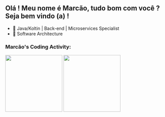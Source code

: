 ## Olá !  Meu nome é Marcão, tudo bom com você ?  Seja bem vindo (a) !

- 🔭 Java/Koltin | Back-end | Microservices Specialist
- 🌱 Software Architecture


### Marcão's Coding Activity:
<div>
  <img height="180em" src="https://github-readme-stats.vercel.app/api?username=engmarcosalves&show_icons=true&theme=radical&include_all_commits=true&count_private=true&hide=contribs,prs"/>
  
  <img height="180em" src="https://github-readme-stats.vercel.app/api/top-langs/?username=engmarcosalves&layout=compact&langs_count=16&theme=radical"/>
</div>
